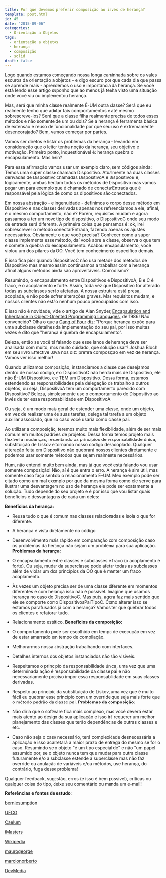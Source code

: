 ```yaml
---
title: Por que devemos preferir composição ao invés de herança?
template: post.html
id: 45
date: "2015-09-06"
categories:
  - Orientação a Objetos
tags:
  - orientação a objetos
  - herança
  - composição
  - solid
draft: false
---
```


Logo quando estamos começando nossa longa caminhada sobre os vales escuros da orientação a objetos - e digo escuro por que cada dia que passa se aprende mais - aprendemos o uso e importância da herança. Se você está lendo esse artigo suponho que ao menos já tenha visto uma situação onde você viu ou implementou herança.

Mas, será que minha classe realmente É-UM outra classe? Será que eu realmente tenho que adotar tais comportamentos e até mesmo sobrescreve-los? Será que a classe filha realmente precisa de todos esses métodos e não somente de um ou dois? Se a herança é ferramenta básica de extensão e reuso de funcionalidade por que seu uso é extremamente desencorajado? Bem, vamos começar por partes.

<!--more-->

Vamos ser diretos e listar os problemas da herança - levando em consideração que o leitor tenha noção da herança, seu objetivo e motivação. Primeiro ponto, inquestionável é: herança quebra o encapsulamento. Mas hein?

Para essa afirmação vamos usar um exemplo claro, sem códigos ainda: Temos uma super classe chamada Dispositivo. Atualmente há duas classes derivadas de Dispositivo chamadas DispositivoA e DispositivoB e, logicamente, ambas herdam todos os métodos de Dispositivo mas vamos pegar um para exemplo que é chamado de conectarEntrada que é responsável pela lógica de como os dipositivos são conectados.

Em nossa abstração - e ingenuidade - definimos o corpo desse método em Dispositivo e nas classes derivadas apenas nos referenciamos a ele, afinal, é o mesmo comportamento, não é? Porém, requisitos mudam e agora passamos a ter um novo tipo de dispositivo, o DispositivoC onde seu modo de entrada será diferente. A primeira coisa que pensamos é: ok, irei sobrescrever o método conectarEntrada, fazendo apenas os ajustes necessários. Obviamente o que você precisa? Conhecer como a super classe implementa esse método, daí você abre a classe, observa o que tem e comete a quebra do encapsulamento. Acabou encapsulamento, você violou um dos pilares da OO. Você tem conhecimento especifico demais.

E isso fica pior quando DispositivoC não usa metade dos métodos de Dispositivo mas mesmo assim continuamos a trabalhar com a herança afinal alguns métodos ainda são aproveitáveis. Comodismo?

Resumindo, o encapsulamento entre Dispositivos e DispositivoA, B e C é fraco, e o acoplamento é forte. Assim, toda vez que Dispositivo for alterado todas as subclasses serão afetadas. A nossa estrutura está presa, acoplada, e não pode sofrer alterações graves. Mas requisitos mudam, e nossos clientes não estão nenhum pouco preocupados com isso.

E isso não é novidade, vide o artigo de Alan Snyder, [Encapsulation and Inheritance in Object-Oriented Programming Languages](http://citeseer.ist.psu.edu/513482.html), de 1986! Não convencido? Olha o que a [Gang of Four](https://en.wikipedia.org/wiki/Design_Patterns) diz: "Porque herança expõe para uma subclasse detalhes da implementação do seu pai, por isso muitas vezes é dito que "herança é quebra de encapsulamento".

Beleza, então se você tá falando que esse lance de herança deve ser analisada com muito, mas muito cuidado, que solução usar? Joshua Bloch em seu livro Effective Java nos diz: prefira composição em vez de herança. Vamos ver isso melhor!

Quando utilizamos composição, instanciamos a classe que desejamos dentro de nosso código, ex: DispositivoC não herda mais de Dispositivo, ele não É-UM Dispositivo, ele TEM um Dispositivo. Dessa forma, estamos estendendo as responsabilidades pela delegação de trabalho a outros objetos, ou seja, DispositivoA tem um comportamento parecido com Dispositivo? Beleza, simplesmente use o comportamento de Dispositivo ao invés de ter essa responsabilidade em DispositivoA.

Ou seja, é um modo mais geral de estender uma classe, onde um objeto, em vez de realizar uma de suas tarefas, delega tal tarefa a um objeto auxiliar associado, que no caso você usaria como classe pai.

Ao utilizar a composição, teremos muito mais flexibilidade, além de ser mais comum em muitos padrões de projetos. Dessa forma temos projeto mais flexível a mudanças, respeitando os princípios de responsabilidade única, substituição de Liskov e tornando nosso código desacoplado. Qualquer alteração feita em Dispositivo não quebrará nossos clientes diretamente e podemos usar somente métodos que sejam realmente necessários.

Hum, não entendi muito bem ainda, mas já que você está falando vou usar somente composição! Não, aí é que entra o erro. A herança é sim útil, mas somente caso faça sentido o relacionamento É-UM. Meu exemplo pode ser citado como um mal exemplo por que da mesma forma como ele serve para ilustrar uma desvantagem no uso de herança ele pode ser exatamente a solução. Tudo depende do seu projeto e é por isso que vou listar quais benefícios e desvantagens de cada um deles:

**Benefícios da herança:**

*   Reusa tudo o que é comum nas classes relacionadas e isola o que for diferente.
*   A herança é vista diretamente no código
*   Desenvolvimento mais rápido em comparação com composição caso os problemas da herança não sejam um problema para sua aplicação.
**Problemas da herança:**

*   O encapsulamento entre classes e subclasses é fraco (o acoplamento é forte). Ou seja, mudar da superclasse pode afetar todas as subclasses além de violar um dos princípios da OO que é manter um fraco acoplamento.
*   Às vezes um objeto precisa ser de uma classe diferente em momentos diferentes e com herança isso não é possível. Imagine que usamos herança no caso do DispositivoC. Mas puts, agora faz mais sentido que ele se comporte como DispositivosPaiTipoC. Como alterar isso se estamos parafusados já com a herança? Vamos ter que quebrar todos os clientes e refatorar tudo.
*   Relacionamento estático.
**Benefícios da composição:**

*   O comportamento pode ser escolhido em tempo de execução em vez de estar amarrado em tempo de compilação.
*   Melhorarmos nossa abstração trabalhando com interfaces.
*   Detalhes internos dos objetos instanciados não são visíveis.
*   Respeitamos o princípio da responsabilidade única, uma vez que uma determinada ação é responsabilidade da classe pai e não necessariamente preciso impor essa responsabilidade em suas classes derivadas.
*   Respeito ao princípio da substituição de Liskov, uma vez que é muito fácil eu quebrar esse princípio com um override que seja mais forte que o método padrão da classe pai.
**Problemas da composição:**

*   Não diria que o software fica mais complexo, mas você deverá estar mais atento ao design da sua aplicação e isso irá requerer um melhor planejamento das classes que terão dependências de outras classes e etc.
*   Caso não seja o caso necessário, terá complexidade desnecessária a aplicação e isso acarretará a maior prazo de entrega do mesmo se for o caso.
Resumindo se o objeto "é um tipo especial de" e não "um papel assumido por, se o objeto nunca tem que mudar para outra classe futuramente e/o a subclasse estende a superclasse mas não faz override ou anulação de variáveis e/ou métodos, use herança, do contrário, fuga desse problema!

Qualquer feedback, sugestão, erros (e isso é bem possível), críticas ou qualquer coisa do tipo, deixe seu comentário ou manda um e-mail!

**Referências e fontes de estudo**:

[berniesumption](http://blog.berniesumption.com/software/inheritance-is-evil-and-must-be-destroyed/)

[UFCG](http://www.dsc.ufcg.edu.br/~jacques/cursos/map/html/pat/herancavscomposicao.htm)

[Caelum](http://blog.caelum.com.br/como-nao-aprender-orientacao-a-objetos-heranca/)

[iMasters](http://imasters.com.br/artigo/20380/java/heranca-x-composicao/)

[Wikipedia](https://en.wikipedia.org/wiki/Design_Patterns)

[maurogeorge](http://groselhas.maurogeorge.com.br/prefira-composicao-ao-inves-de-heranca-um-simples-exemplo-em-ruby.html#sthash.IXxGlACd.dpbs)

[marcionorberto](http://marcionorberto.blogspot.com.br/2013/04/heranca-e-delegacao.html)

[DevMedia](http://www.devmedia.com.br/heranca-versus-composicao-qual-utilizar/26145)

